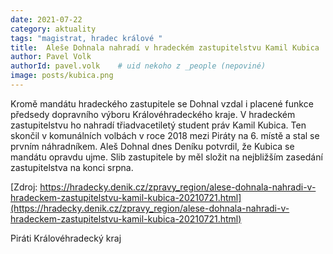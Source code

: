 ```yaml
---
date: 2021-07-22
category: aktuality
tags: "magistrat, hradec králové "
title:  Aleše Dohnala nahradí v hradeckém zastupitelstvu Kamil Kubica
author: Pavel Volk
authorId: pavel.volk    # uid nekoho z _people (nepoviné)
image: posts/kubica.png
---
```


Kromě mandátu hradeckého zastupitele se Dohnal vzdal i placené funkce předsedy dopravního výboru Královéhradeckého kraje. V hradeckém zastupitelstvu ho nahradí třiadvacetiletý student práv Kamil Kubica. Ten skončil v komunálních volbách v roce 2018 mezi Piráty na 6. místě a stal se prvním náhradníkem. Aleš Dohnal dnes Deníku potvrdil, že Kubica se mandátu opravdu ujme. Slib zastupitele by měl složit na nejbližším zasedání zastupitelstva na konci srpna.

[Zdroj: https://hradecky.denik.cz/zpravy_region/alese-dohnala-nahradi-v-hradeckem-zastupitelstvu-kamil-kubica-20210721.html](https://hradecky.denik.cz/zpravy_region/alese-dohnala-nahradi-v-hradeckem-zastupitelstvu-kamil-kubica-20210721.html)
 
  
Piráti Královéhradecký kraj  


 
